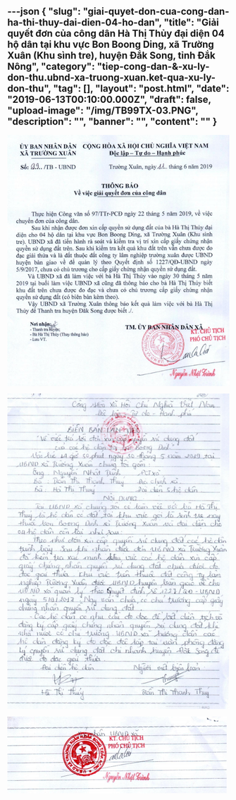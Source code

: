 ---json
{
    "slug": "giai-quyet-don-cua-cong-dan-ha-thi-thuy-dai-dien-04-ho-dan",
    "title": "Giải quyết đơn của công dân Hà Thị Thủy đại diện 04 hộ dân tại khu vực Bon Boong Ding, xã Trường Xuân (Khu sình tre), huyện Đắk Song, tỉnh Đắk Nông",
    "category": "tiep-cong-dan-&-xu-ly-don-thu.ubnd-xa-truong-xuan.ket-qua-xu-ly-don-thu",
    "tag": [],
    "layout": "post.html",
    "date": "2019-06-13T00:10:00.000Z",
    "draft": false,
    "upload-image": "/img/TB99TX-03.PNG",
    "description": "",
    "banner": "",
    "__content__": ""
}
---
<p><img alt="" src="/img/TB99TX-01.PNG" /></p>

<p><img alt="" src="/img/TB99TX-02.PNG" /></p>

<p><img alt="" src="/img/TB99TX-03.PNG" /></p>
